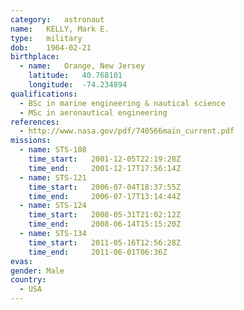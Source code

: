 ```yaml
---
category:	astronaut
name:	KELLY, Mark E.
type:	military
dob:	1964-02-21
birthplace:
  - name:	Orange, New Jersey
    latitude:	40.768101
    longitude:	-74.234894
qualifications:
  - BSc in marine engineering & nautical science
  - MSc in aeronautical engineering
references:
  - http://www.nasa.gov/pdf/740566main_current.pdf
missions:
  - name: STS-108
    time_start:   2001-12-05T22:19:28Z
    time_end:     2001-12-17T17:56:14Z
  - name: STS-121
    time_start:   2006-07-04T18:37:55Z
    time_end:     2006-07-17T13:14:44Z
  - name: STS-124
    time_start:   2008-05-31T21:02:12Z
    time_end:     2008-06-14T15:15:20Z
  - name: STS-134
    time_start:   2011-05-16T12:56:28Z
    time_end:     2011-06-01T06:36Z
evas:
gender:	Male
country:
  - USA
---
```

